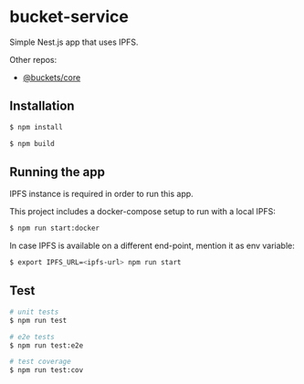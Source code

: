 # bucket-service

Simple Nest.js app that uses IPFS.

Other repos:
* [@buckets/core](https://github.com/amirylm/buckets-core)

## Installation

```bash
$ npm install
```

```bash
$ npm build
```

## Running the app

IPFS instance is required in order to run this app.

This project includes a docker-compose setup to run with a local IPFS: 

```bash
$ npm run start:docker
```

In case IPFS is available on a different end-point, mention it as env variable:

```bash
$ export IPFS_URL=<ipfs-url> npm run start
```

## Test

```bash
# unit tests
$ npm run test

# e2e tests
$ npm run test:e2e

# test coverage
$ npm run test:cov
```


